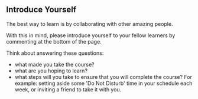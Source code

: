
## Introduce Yourself

The best way to learn is by collaborating with other amazing people.

With this in mind, please introduce yourself to your fellow learners by commenting at the bottom of the page.

Think about answering these questions:

- what made you take the course?
- what are you hoping to learn?
- what steps will you take to ensure that you will complete the course? For example: setting aside some 'Do Not Disturb' time in your schedule each week, or inviting a friend to take it with you.
